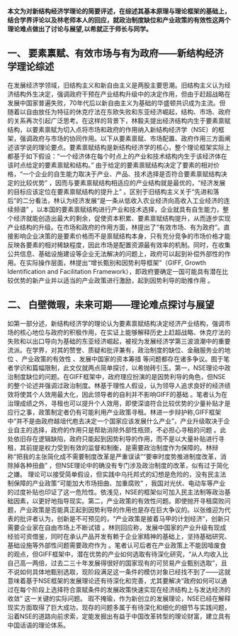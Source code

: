 **本文为对新结构经济学理论的简要评述，在综述其基本原理与理论框架的基础上，结合学界评论以及林老师本人的回应，就政治制度缺位和产业政策的有效性这两个理论难点做出了讨论与展望,以希就正于师长与同学。**

## 一、	要素禀赋、有效市场与有为政府——新结构经济学理论综述

​	在发展经济学领域，旧结构主义和新自由主义是两股主要思潮。旧结构主义认为经济结构外生决定，强调政府干预在产业结构升级中的决定作用，但由于赶超战略在发展中国家普遍失败，70年代后以新自由主义为基础的华盛顿共识成为主流。但随着以自由放任为特征的休克疗法在东欧失败和东亚经济崛起，结构、市场、政府的关系再次引起广泛思考。
​    在这样的背景下，林毅夫提出经济结构内生于要素禀赋结构，以要素禀赋为切入点将市场和政府的作用纳入新结构经济学（NSE）的框架，强调政府与市场的协同作用。以下从要素禀赋、市场配置、政府作用三方面阐述该学说的理论要点。
​	 要素禀赋结构是新结构经济学的核心，整个理论框架实际上都基于如下假设：“一个经济体在每个时点上的产业和技术结构内生于该经济体在该时点给定的要素禀赋和结构。” 由于给定的要素禀赋结构决定了要素的相对价格，“一个企业的自生能力取决于产业、产品、技术选择是否符合要素禀赋结构决定的比较优势” ，因而与要素禀赋结构相适应的产业结构就是最优的，“经济发展的目标应该定位在要素禀赋结构的提升上” 。区别于旧结构主义关于“先进和落后”的二分看法，林认为经济发展“是一条从低收入农业经济向高收入工业经济的连续频谱” ，以本国的要素禀赋结构进行产业和技术选择，企业就具有自生能力，整个经济就能创造出最大的剩余，促使资本积累、要素禀赋结构提升，从而逐步实现产业结构的升级。
​	 在市场和政府的作用方面，林提出了“有效市场、有为政府”。直接影响企业决策的是要素价格而不是禀赋结构本身，只有充分竞争的市场价格才能反映各要素的相对稀缺程度，因此市场是配置资源最有效率的机制。同时，在收集公共信息、基础设施建设等企业无法解决的问题上，政府可以起到补偿外部性的作用。在实际操作层面，林提出“增长甄别和因势利导框架”（GIFF, Growth Identification and Facilitation Framework），即政府要确定一国可能具有潜在比较优势的新产业并以适当的产业政策进行激励，起到因势利导的助推作用 。

## 二、	白壁微瑕，未来可期——理论难点探讨与展望

​	如第一部分述，新结构经济学的理论认为要素禀赋结构决定经济产业结构，强调市场的核心地位与政府的积极作用，在实证上能够解释历史上赶超战略、休克疗法的失败和以出口导向为基础的东亚经济崛起，被视为发展经济学第三波浪潮中的重要流派。在学界，对其的赞誉、质疑和批评兼有，政治制度的缺位、金融服务业的地位 、产业政策的有效性 、发展中国家的资本筹措 等问题都存在诸多争议。囿于笔者学识和篇幅限制，此文仅就两点简单探讨，以希抛砖引玉。
​	第一，NSE理论中政治制度缺位的问题。在GIFF框架中，政府理应扮演的是因势利导的角色，但NSE的整个论述并强调过政治制度。林基于理性人假设，认为领导人追求良好的经济绩效将使其个人效用最大化，因此领导者的自利并不影响GIFF的基础 。笔者认为在治理成绩之外，寻租也可以提升个人效用，即使深谙符合比较优势的少量补贴才是应行之事，政策制定者仍有可能利用产业政策寻租。林进一步辩护称,GIFF框架中“并不是由政府越俎代庖去决定一个国家应该发展什么产业”，产业升级取决于企业自主的选择，政府的作用只是帮助消除外部性瓶颈，不必担心寻租的问题 。此处依旧存在逻辑缺陷，政府只能起到因势利导的作用，而不是以大量补贴进行寻租，其前提是权力受到有效的监督和制衡，是需要政治制度作为保障的。林辩称“把我的主张简化成不需要制度改革是严重误读”“要审时度势推进制度改革，消除掉各种扭曲” ，但NSE理论中的确没有专门涉及政治制度的改革，似有过于简化之嫌。
​     理论可以接受简单假设，但实践中乌托邦式的幻想是危险的，没有民主法制保障的产业政策“可能加大市场扭曲、加重腐败” ，我国对光伏、电动车等产业的过度补贴也印证了这一危险性。依浅见，NSE的框架似可加入民主法制等政治基础因素，以更好地指导现实。
​	第二，产业政策的有效性问题。即使抛开寻租腐败问题，产业政策是否能真正起到因势利导的作用也是存在巨大争议的。以张维迎为代表的批评者认为，创新是不可预见的，“产业政策是披着马甲的计划经济”，创新只需要企业家在自由市场上不断试错 。林则回应称，发展中国家的产业升级有现成经验可资借鉴，同时在承认产品开发有赖于企业家精神的基础上，坚持基础研究、基础设施等外部性问题需要政府作为 。笔者认可后者在产业政策上不能因噎废食的观点，但GIFF框架中，潜在优势的产业如何选取有待深化研究，“从人均收入比自己高一两倍，过去二三十年发展得很好的国家现有的可贸易产业甄别选取”，且不说如何具体地甄别选取，现阶段满足这一条件的模仿对象已经找不到了——这就意味着基于NSE框架的发展理论还有待深化和完善，尤其要解决“政府如何可以通过在每个阶段上选择符合禀赋条件的发展政策快速实现在经济结构上与发达经济的收敛” 这一关键的实际问题。
​	瑕不掩瑜，作为新创立的发展理论，NSE已经在解释现实方面取得了巨大成功，现存的问题多属于有待深化和细化的细节与实践问题，沿着NSE的道路向前求索，定能发掘出有益于中国改革转型的理论财富，建立具有中国话语的理论体系。